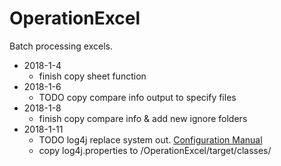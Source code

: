 # OperationExcel

Batch processing excels.

- 2018-1-4
	- finish copy sheet function
- 2018-1-6
	- TODO copy compare info output to specify files
- 2018-1-8 
	- finish copy compare info & add new ignore folders
- 2018-1-11
	- TODO log4j replace system out. [Configuration Manual](https://logging.apache.org/log4j/2.x/manual/configuration.html)
	- copy log4j.properties to /OperationExcel/target/classes/